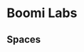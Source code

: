 # Boomi Labs 

<head>
  <meta name="guidename" content="Release Notes"/>
  <meta name="context" content="GUID-80f7477f-7a58-4207-abbe-a2069ec0c45a"/>
</head>


## Spaces